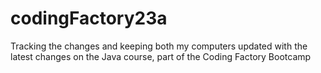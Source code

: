 # codingFactory23a

Tracking the changes and keeping both my computers updated
with the latest changes on the Java course, part of the
Coding Factory Bootcamp